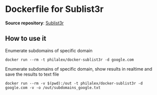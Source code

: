# Dockerfile for Sublist3r

**Source repository**: [Sublist3r](https://github.com/aboul3la/Sublist3r)

## How to use it

Enumerate subdomains of specific domain
```
docker run --rm -t philalex/docker-sublist3r -d google.com
```

Enumerate subdomains of specific domain, show results in realtime and save the results to text file
```
docker run --rm -v $(pwd):/out -t philalex/docker-sublist3r -d google.com -v -o /out/subdomains_google.txt
```